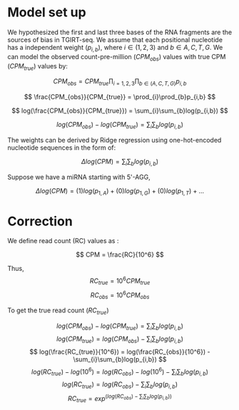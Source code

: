 # Model set up #

We hypothesized the first and last three bases of the RNA fragments are the sources of bias in TGIRT-seq. We assume that each positional nucleotide has a independent weight ($p_{i,b}$), where $i\in(1,2,3)$ and $b\in{A,C,T,G}$. We can model the observed count-pre-million ($CPM_{obs}$) values with true CPM ($CPM_{true}$) values by:

$$ CPM_{obs} = CPM_{true} \prod_{i=1,2,3}\prod_{b\in(A,C,T,G)}p_{i,b} $$

$$ \frac{CPM_{obs}}{CPM_{true}} = \prod_{i}\prod_{b}p_{i,b} $$ 

$$ log(\frac{CPM_{obs}}{CPM_{true}}) = \sum_{i}\sum_{b}log(p_{i,b}) $$ 

$$ log(CPM_{obs}) - log(CPM_{true}) = \sum_{i}\sum_{b}log(p_{i,b})  $$

The weights can be derived by Ridge regression using one-hot-encoded nucleotide sequences in the form of:

$$ \Delta log (CPM) = \sum_{i}\sum_{b}log(p_{i,b}) $$

Suppose we have a miRNA starting with 5'-AGG,

$$ \Delta log (CPM) = (1)log(p_{1,A}) + (0)log(p_{1,G}) + (0)log(p_{1,T}) +  ... $$



# Correction #

We define read count (RC) values as :

$$ CPM = \frac{RC}{10^6} $$

Thus, 
$$ RC_{true} = 10^6  CPM_{true}$$
$$ RC_{obs} = 10^6  CPM_{obs}$$

To get the true read count ($RC_{true}$)

$$ log(CPM_{obs}) - log(CPM_{true}) = \sum_{i}\sum_{b}log(p_{i,b})  $$
$$ log(CPM_{true}) = log(CPM_{obs}) - \sum_{i}\sum_{b}log(p_{i,b}) $$
$$ log(\frac{RC_{true}}{10^6}) = log(\frac{RC_{obs}}{10^6}) - \sum_{i}\sum_{b}log(p_{i,b}) $$
$$ log(RC_{true}) - log(10^6) = log(RC_{obs}) - log({10^6}) - \sum_{i}\sum_{b}log(p_{i,b}) $$
$$ log(RC_{true}) = log(RC_{obs}) - \sum_{i}\sum_{b}log(p_{i,b}) $$
$$ RC_{true} = exp^{(log(RC_{obs}) - \sum_{i}\sum_{b}log(p_{i,b}))} $$

